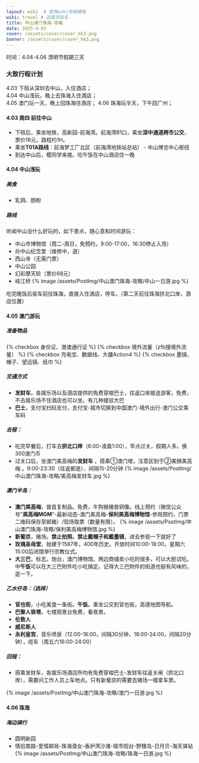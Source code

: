 ```yaml
---
layout: wiki  # 使用wiki布局模板
wiki: travel # 这是项目名
title: 中山澳门珠海-攻略
date: 2025-4-03
cover: /assets/cover/cover_hk3.png
banner: /assets/cover/cover_hk3.png
---
```


时间：4.04-4.06
清明节假期三天
### 大致行程计划  
4.03 下班从深圳去中山，入住酒店；  
4.04 中山浅玩，晚上去珠海入住酒店；  
4.05 澳门玩一天，晚上回珠海住酒店；
4.06 珠海玩半天，下午回广州；

#### 4.03 周四 前往中山
- 下班后，乘坐地铁，高新园-前海湾。前海湾B1口，乘坐**深中通道跨市公交**，票价18元，路程约1H。  
- 乘坐**T01A路线**：前海梦工厂北区（前海湾地铁站总站） - 中山博览中心枢纽
- 到达中山后，樱同学来接。吃午饭在中山酒店住一晚

#### 4.04 中山浅玩
##### 美食
- 乳鸽、肠粉  
##### 路线
听闻中山没什么好玩的，如下景点，随心意和时间游玩：
- 中山市博物馆（周二-周日，免预约，9:00-17:00，16:30停止入场）
- 孙中山纪念堂（维修中，退）
- 西山寺（无需门票）
- 中山公园
- 幻彩摩天轮（票价68元）
- 岐江桥
{% image /assets/PostImg/中山澳门珠海-攻略/中山一日游.jpg %}

吃完晚饭后驱车前往珠海，直接入住酒店，停车。（第二天前往珠海拱北口岸，酒店位置）

#### 4.05 澳门游玩
##### 准备物品
{% checkbox 身份证、港澳通行证 %}
{% checkbox 境外流量（zfb搜境外流量） %}
{% checkbox 充电宝、数据线、大疆Action4 %}
{% checkbox 墨镜、帽子、望远镜、纸巾 %}

##### 交通方式
- **发财车**，各娱乐场以及酒店提供的免费穿梭巴士，往返口岸接送游客，免费，不去娱乐场不住酒店也可以坐。有几种接驳大巴
- **巴士**，支付宝扫码支付，支付宝-城市切换到中国澳门-境外出行-澳门公交乘车码

##### 去程：
- 吃完早餐后，打车去**拱北口岸**（6:00-凌晨1:00），早点过关，假期人多。换300澳门币
- 过关口后，坐澳门美高梅的**发财车** ，搭乘①澳门塔，注意区别于②美狮美高梅 。9:00-23:30（往返都是），间隔15-20分钟
{% image /assets/PostImg/中山澳门珠海-攻略/美高梅发财车.jpg %}

##### 澳门半岛：
- **澳门美高梅**，兽首复制品。免费，牛狗猴猪兽铜像。线上预约（微信公众号"**美高梅MGM**"-最新动态-澳门美高梅-**保利美高梅博物馆**-参观预约，门票二维码保存至邮箱）/现场取票（数量有限）。
{% image /assets/PostImg/中山澳门珠海-攻略/保利美高梅博物馆.jpg %}
- **新葡京**，赌场。**禁止拍照、禁止戴帽子和戴墨镜**，进去参观一下就好了
- **玫瑰圣母堂**，始建于1587年，400年历史。开放时间10:00-18:00，星期六15:00后闭馆举行宗教仪式。
- **大三巴**，标志。炮台，澳门博物馆。两边商铺卖小吃的很多，可以大胆试吃。中**午饭**可以在大三巴附件吃小吃搞定。记得大三巴附件的街道也挺有风味的，逛一下。

##### 乙水仔岛：（选择）
- **官也街**，小吃美食一条街。**午饭**。乘坐公交到官也街，高德地图导航。
- **巴黎人铁塔**，七楼观景台免费，看夜景。
- **伦敦人**
- **威尼斯人**
- **永利皇宫**，音乐喷泉（12:00-18:00，间隔30分钟，18:00-24:00，间隔20分钟），缆车（周五六16:00-24:00）

##### 回程：
- 搭乘发财车，各娱乐场酒店所均有免费穿梭巴士-发财车往返关闸（拱北口岸），需要问工作人员上车地点。只有新葡京的需要去赌场一楼拿车票。

{% image /assets/PostImg/中山澳门珠海-攻略/澳门一日游.jpg %}

#### 4.06 珠海
##### 海边骑行
- 圆明新园
- 情侣南路-爱情邮局-珠海渔女-香炉湾沙滩-城市阳台-野狸岛-日月贝-海天驿站
{% image /assets/PostImg/中山澳门珠海-攻略/珠海一日游.jpg %}





